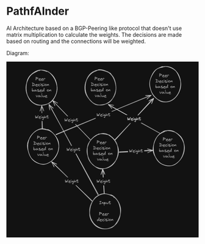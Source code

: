 # PathfAInder
AI Architecture based on a BGP-Peering like protocol that doesn't use matrix multiplication to calculate the weights. The decisions are made based on routing and the connections will be weighted.

Diagram:

<picture>
 <img alt="Diagram" src="https://raw.githubusercontent.com/platinaCoder/PathfAInder/main/media/PathfAInder_Diagram.png">
</picture>
